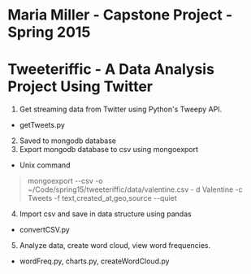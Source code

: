 # Maria Miller - Capstone Project - Spring 2015
# Tweeteriffic - A Data Analysis Project Using Twitter

1. Get streaming data from Twitter using Python's Tweepy API.
* getTweets.py
2. Saved to mongodb database
3. Export mongodb database to csv using mongoexport
* Unix command
> mongoexport --csv -o ~/Code/spring15/tweeteriffic/data/valentine.csv - d 
> Valentine -c Tweets -f text,created_at,geo,source --quiet
4. Import csv and save in data structure using pandas 
*  convertCSV.py
5. Analyze data, create word cloud, view word frequencies.
* wordFreq.py, charts.py, createWordCloud.py
